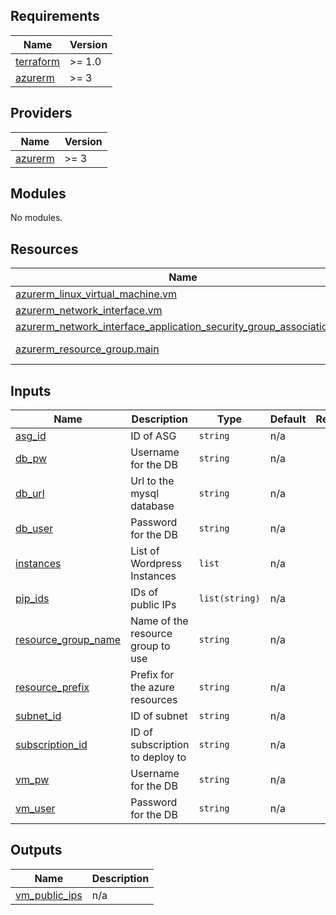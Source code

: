 <!-- BEGIN_TF_DOCS -->
## Requirements

| Name | Version |
|------|---------|
| <a name="requirement_terraform"></a> [terraform](#requirement\_terraform) | >= 1.0 |
| <a name="requirement_azurerm"></a> [azurerm](#requirement\_azurerm) | >= 3 |

## Providers

| Name | Version |
|------|---------|
| <a name="provider_azurerm"></a> [azurerm](#provider\_azurerm) | >= 3 |

## Modules

No modules.

## Resources

| Name | Type |
|------|------|
| [azurerm_linux_virtual_machine.vm](https://registry.terraform.io/providers/hashicorp/azurerm/latest/docs/resources/linux_virtual_machine) | resource |
| [azurerm_network_interface.vm](https://registry.terraform.io/providers/hashicorp/azurerm/latest/docs/resources/network_interface) | resource |
| [azurerm_network_interface_application_security_group_association.vm](https://registry.terraform.io/providers/hashicorp/azurerm/latest/docs/resources/network_interface_application_security_group_association) | resource |
| [azurerm_resource_group.main](https://registry.terraform.io/providers/hashicorp/azurerm/latest/docs/data-sources/resource_group) | data source |

## Inputs

| Name | Description | Type | Default | Required |
|------|-------------|------|---------|:--------:|
| <a name="input_asg_id"></a> [asg\_id](#input\_asg\_id) | ID of ASG | `string` | n/a | yes |
| <a name="input_db_pw"></a> [db\_pw](#input\_db\_pw) | Username for the DB | `string` | n/a | yes |
| <a name="input_db_url"></a> [db\_url](#input\_db\_url) | Url to the mysql database | `string` | n/a | yes |
| <a name="input_db_user"></a> [db\_user](#input\_db\_user) | Password for the DB | `string` | n/a | yes |
| <a name="input_instances"></a> [instances](#input\_instances) | List of Wordpress Instances | `list` | n/a | yes |
| <a name="input_pip_ids"></a> [pip\_ids](#input\_pip\_ids) | IDs of public IPs | `list(string)` | n/a | yes |
| <a name="input_resource_group_name"></a> [resource\_group\_name](#input\_resource\_group\_name) | Name of the resource group to use | `string` | n/a | yes |
| <a name="input_resource_prefix"></a> [resource\_prefix](#input\_resource\_prefix) | Prefix for the azure resources | `string` | n/a | yes |
| <a name="input_subnet_id"></a> [subnet\_id](#input\_subnet\_id) | ID of subnet | `string` | n/a | yes |
| <a name="input_subscription_id"></a> [subscription\_id](#input\_subscription\_id) | ID of subscription to deploy to | `string` | n/a | yes |
| <a name="input_vm_pw"></a> [vm\_pw](#input\_vm\_pw) | Username for the DB | `string` | n/a | yes |
| <a name="input_vm_user"></a> [vm\_user](#input\_vm\_user) | Password for the DB | `string` | n/a | yes |

## Outputs

| Name | Description |
|------|-------------|
| <a name="output_vm_public_ips"></a> [vm\_public\_ips](#output\_vm\_public\_ips) | n/a |
<!-- END_TF_DOCS -->